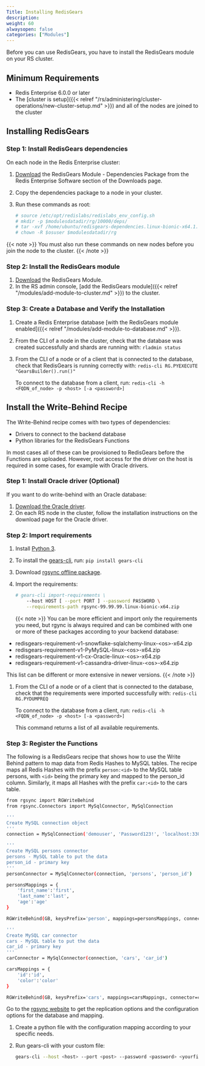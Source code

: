 ```yaml
---
Title: Installing RedisGears 
description:
weight: 60
alwaysopen: false
categories: ["Modules"]
---
```

Before you can use RedisGears, you have to install the RedisGears module on your RS cluster.

## Minimum Requirements

- Redis Enterprise 6.0.0 or later
- The [cluster is setup]({{< relref "/rs/administering/cluster-operations/new-cluster-setup.md" >}}) and all of the nodes are joined to the cluster

## Installing RedisGears

### Step 1: Install RedisGears dependencies

On each node in the Redis Enterprise cluster:

1. [Download](https://redislabs.com/download-center/modules/) the RedisGears Module - Dependencies Package from the Redis Enterprise Software section of the Downloads page.
1. Copy the dependencies package to a node in your cluster.
1. Run these commands as root:

    ```sh
    # source /etc/opt/redislabs/redislabs_env_config.sh
    # mkdir -p $modulesdatadir/rg/10000/deps/
    # tar -xvf /home/ubuntu/redisgears-dependencies.linux-bionic-x64.1.0.0.tgz -C $modulesdatadir/rg/10000/deps
    # chown -R $osuser $modulesdatadir/rg
    ```

{{< note >}}
You must also run these commands on new nodes before you join the node to the cluster.
{{< /note >}}

### Step 2: Install the RedisGears module

1. [Download](https://redislabs.com/download-center/modules/) the RedisGears Module.
1. In the RS admin console, [add the RedisGears module]({{< relref "/modules/add-module-to-cluster.md" >}}) to the cluster.

### Step 3: Create a Database and Verify the Installation

1. Create a Redis Enterprise database [with the RedisGears module enabled]({{< relref "/modules/add-module-to-database.md" >}}).
1. From the CLI of a node in the cluster, check that the database was created successfully and shards are running with: `rladmin status`
1. From the CLI of a node or of a client that is connected to the database, check that RedisGears is running correctly with: `redis-cli RG.PYEXECUTE "GearsBuilder().run()"`

    To connect to the database from a client, run: `redis-cli -h <FQDN_of_node> -p <host> [-a <password>]`

## Install the Write-Behind Recipe

The Write-Behind recipe comes with two types of dependencies:

- Drivers to connect to the backend database
- Python libraries for the RedisGears Functions

In most cases all of these can be provisioned to RedisGears before the Functions are uploaded.
However, root access for the driver on the host is required in some cases, for example with Oracle drivers.

### Step 1: Install Oracle driver (Optional)

If you want to do write-behind with an Oracle database:

1. [Download the Oracle driver](https://www.oracle.com/database/technologies/instant-client/linux-x86-64-downloads.html).
1. On each RS node in the cluster, follow the installation instructions on the download page for the Oracle driver.

### Step 2: Import requirements

1. Install [Python 3](https://www.python.org/downloads/).
1. To install the [gears-cli](https://pypi.org/project/gears-cli/), run: `pip install gears-cli`
1. Download [rgsync offline package](https://redislabs.com/download-center/modules/).
1. Import the requirements:

    ```sh
    # gears-cli import-requirements \
        --host HOST [ --port PORT ] --password PASSWORD \
        --requirements-path rgsync-99.99.99.linux-bionic-x64.zip
    ```

    {{< note >}}
You can be more efficient and import only the requirements you need, but rgync is always required and can be combined with one or more of these packages according to your backend database:

- redisgears-requirement-v1-snowflake-sqlalchemy-linux-\<os>-x64.zip
- redisgears-requirement-v1-PyMySQL-linux-\<os>-x64.zip
- redisgears-requirement-v1-cx-Oracle-linux-\<os>-x64.zip
- redisgears-requirement-v1-cassandra-driver-linux-\<os>-x64.zip

This list can be different or more extensive in newer versions.
    {{< /note >}}

1. From the CLI of a node or of a client that is connected to the database, check that the requirements were imported successfully with: `redis-cli RG.PYDUMPREQ`

    To connect to the database from a client, run: `redis-cli -h <FQDN_of_node> -p <host> [-a <password>]`

    This command returns a list of all available requirements.

### Step 3: Register the Functions

The following is a RedisGears recipe that shows how to use the Write Behind pattern to map data from Redis Hashes to MySQL tables.
The recipe maps all Redis Hashes with the prefix `person:<id>` to the MySQL table persons, with `<id>` being the primary key and mapped to the person_id column.
Similarly, it maps all Hashes with the prefix `car:<id>` to the cars table.

```sh
from rgsync import RGWriteBehind
from rgsync.Connectors import MySqlConnector, MySqlConnection

'''
Create MySQL connection object
'''
connection = MySqlConnection('demouser', 'Password123!', 'localhost:3306/test')

'''
Create MySQL persons connector
persons - MySQL table to put the data
person_id - primary key
'''
personConnector = MySqlConnector(connection, 'persons', 'person_id')

personsMappings = {
	'first_name':'first',
	'last_name':'last',
	'age':'age'
}

RGWriteBehind(GB, keysPrefix='person', mappings=personsMappings, connector=personsConnector, name='PersonsWriteBehind', version='99.99.99')

'''
Create MySQL car connector
cars - MySQL table to put the data
car_id - primary key
'''
carConnector = MySqlConnector(connection, 'cars', 'car_id')

carsMappings = {
	'id':'id',
	'color':'color'
}

RGWriteBehind(GB, keysPrefix='cars', mappings=carsMappings, connector=carsConnector, name='CarsWriteBehind', version='99.99.99')
```

Go to the [rgsync website](https://pypi.org/project/rgsync/) to get the replication options and the configuration options for the database and mapping.

1. Create a python file with the configuration mapping according to your specific needs.
1. Run gears-cli with your custom file:

    ```sh
    gears-cli --host <host> --port <post> --password <password> <yourfile>.py
    ```
